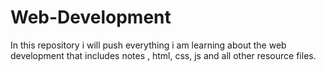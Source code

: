 # Web-Development
In this repository i will push everything i am learning about the web development that includes notes , html, css, js and all other resource files.
